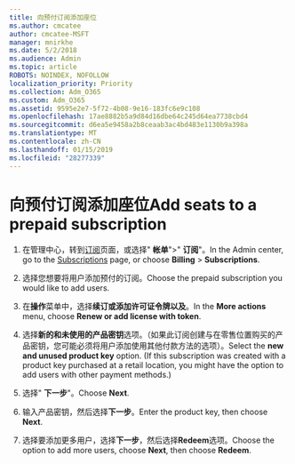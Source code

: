 ```yaml
---
title: 向预付订阅添加座位
ms.author: cmcatee
author: cmcatee-MSFT
manager: mnirkhe
ms.date: 5/2/2018
ms.audience: Admin
ms.topic: article
ROBOTS: NOINDEX, NOFOLLOW
localization_priority: Priority
ms.collection: Adm_O365
ms.custom: Adm_O365
ms.assetid: 9595e2e7-5f72-4b08-9e16-183fc6e9c108
ms.openlocfilehash: 17ae8882b5a9d84d16dbe64c245d64ea7738cbd4
ms.sourcegitcommit: d6ea5e9458a2b8ceaab3ac4bd483e1130b9a398a
ms.translationtype: MT
ms.contentlocale: zh-CN
ms.lasthandoff: 01/15/2019
ms.locfileid: "28277339"
---
```

# <a name="add-seats-to-a-prepaid-subscription"></a><span data-ttu-id="5e6e3-102">向预付订阅添加座位</span><span class="sxs-lookup"><span data-stu-id="5e6e3-102">Add seats to a prepaid subscription</span></span>

1. <span data-ttu-id="5e6e3-103">在管理中心，转到[订阅](https://go.microsoft.com/fwlink/p/?linkid=842054)页面，或选择" **帐单**"\>" **订阅**"。</span><span class="sxs-lookup"><span data-stu-id="5e6e3-103">In the Admin center, go to the [Subscriptions](https://go.microsoft.com/fwlink/p/?linkid=842054) page, or choose **Billing** \> **Subscriptions**.</span></span>
    
2. <span data-ttu-id="5e6e3-104">选择您想要将用户添加预付的订阅。</span><span class="sxs-lookup"><span data-stu-id="5e6e3-104">Choose the prepaid subscription you would like to add users.</span></span>
    
3. <span data-ttu-id="5e6e3-105">在**操作**菜单中，选择**续订或添加许可证令牌以及**。</span><span class="sxs-lookup"><span data-stu-id="5e6e3-105">In the **More actions** menu, choose **Renew or add license with token**.</span></span>
    
4. <span data-ttu-id="5e6e3-p101">选择**新的和未使用的产品密钥**选项。（如果此订阅创建与在零售位置购买的产品密钥，您可能必须将用户添加使用其他付款方法的选项）。</span><span class="sxs-lookup"><span data-stu-id="5e6e3-p101">Select the **new and unused product key** option. (If this subscription was created with a product key purchased at a retail location, you might have the option to add users with other payment methods.)</span></span> 
    
5. <span data-ttu-id="5e6e3-108">选择" **下一步**"。</span><span class="sxs-lookup"><span data-stu-id="5e6e3-108">Choose **Next**.</span></span>
    
6. <span data-ttu-id="5e6e3-109">输入产品密钥，然后选择**下一步**。</span><span class="sxs-lookup"><span data-stu-id="5e6e3-109">Enter the product key, then choose **Next**.</span></span>
    
7. <span data-ttu-id="5e6e3-110">选择要添加更多用户，选择**下一步**，然后选择**Redeem**选项。</span><span class="sxs-lookup"><span data-stu-id="5e6e3-110">Choose the option to add more users, choose **Next**, then choose **Redeem**.</span></span>
    

